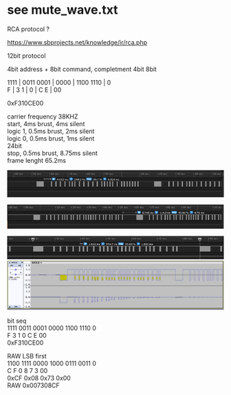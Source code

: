 # see mute_wave.txt  

RCA protocol ?  

https://www.sbprojects.net/knowledge/ir/rca.php  

12bit protocol  

4bit address + 8bit command, completment 4bit  8bit  

1111 | 0011 0001 | 0000 | 1100 1110 | 0  
F    | 3    1    | 0    | C    E    | 00  

0xF310CE00  



carrier frequency 38KHZ  
start, 4ms brust, 4ms silent  
logic 1, 0.5ms brust, 2ms silent  
logic 0, 0.5ms brust, 1ms silent  
24bit  
stop, 0.5ms brust, 8.75ms silent  
frame lenght 65.2ms  

![mute.JPG](mute.JPG)  

![power_on.JPG](power_on.JPG)  


![button1.JPG](button1.JPG)  
![mute_waveform.JPG](mute_waveform.JPG) 



bit seq  
1111 0011 0001 0000 1100 1110 0  
F    3    1    0    C    E    00  
0xF310CE00  

RAW LSB first  
1100 1111 0000 1000 0111 0011 0  
C    F    0    8    7    3    00  
0xCF 0x08 0x73 0x00  
RAW 0x007308CF  

